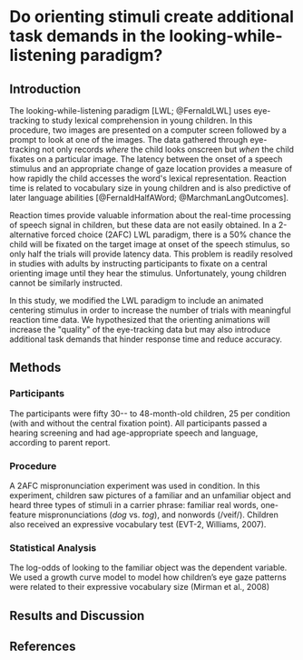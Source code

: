 # Do orienting stimuli create additional task demands in the looking-while-listening paradigm?

## Introduction
The looking-while-listening paradigm [LWL; @FernaldLWL] uses eye-tracking to study lexical comprehension in young children. In this procedure, two images are presented on a computer screen followed by a prompt to look at one of the images. The data gathered through eye-tracking not only records _where_ the child looks onscreen but _when_ the child fixates on a particular image. The latency between the onset of a speech stimulus and an appropriate change of gaze location provides a measure of how rapidly the child accesses the word's lexical representation. Reaction time is related to vocabulary size in young children and is also predictive of later language abilities [@FernaldHalfAWord; @MarchmanLangOutcomes]. 

Reaction times provide valuable information about the real-time processing of speech signal in children, but these data are not easily obtained. In a 2-alternative forced choice (2AFC) LWL paradigm, there is a 50% chance the child will be fixated on the target image at onset of the speech stimulus, so only half the trials will provide latency data. This problem is readily resolved in studies with adults by instructing participants to fixate on a central orienting image until they hear the stimulus. Unfortunately, young children cannot be similarly instructed.

In this study, we modified the LWL paradigm to include an animated centering stimulus in order to increase the number of trials with meaningful reaction time data. We hypothesized that the orienting animations will increase the "quality" of the eye-tracking data but may also introduce additional task demands that hinder response time and reduce accuracy. 

## Methods

### Participants
The participants were fifty 30-- to 48-month-old children, 25 per condition (with and without the central fixation point). All participants passed a hearing screening and had age-appropriate speech and language, according to parent report. 

### Procedure
A 2AFC mispronunciation experiment was used in condition. In this experiment, children saw pictures of a familiar and an unfamiliar object and heard three types of stimuli in a carrier phrase: familiar real words, one-feature mispronunciations (_dog_ vs. _tog_), and nonwords (/veif/).  Children also received an expressive vocabulary test (EVT-2, Williams, 2007).

### Statistical Analysis
The log-odds of looking to the familiar object was the dependent variable.  We used a growth curve model to model how children’s eye gaze patterns were related to their expressive vocabulary size (Mirman et al., 2008)

## Results and Discussion





## References
